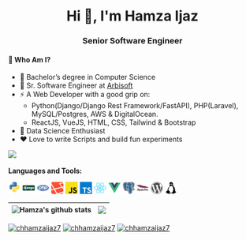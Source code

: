 <h1 align="center">Hi 👋, I'm Hamza Ijaz</h1>
<h3 align="center">Senior Software Engineer</h3>

#### 🤔 Who Am I?

- 🏫 Bachelor’s degree in Computer Science 
- 💼 Sr. Software Engineer at [Arbisoft](https://arbisoft.com/)
- ⚡️ A Web Developer with a good grip on:
  - Python(Django/Django Rest Framework/FastAPI), PHP(Laravel), MySQL/Postgres, AWS & DigitalOcean.
  - ReactJS, VueJS, HTML, CSS, Tailwind & Bootstrap
- 🚀 Data Science Enthusiast
- ❤️ Love to write Scripts and build fun experiments
<!-- - 💬 How to reach me **chhamzaijaz@gmail.com** -->

![](https://komarev.com/ghpvc/?username=hamzaijaz-dev&color=brightgreen)

**Languages and Tools:**  

<code><img height="25" src="https://raw.githubusercontent.com/hamzaijaz-dev/hamzaijaz-dev/master/assets/python.svg"></code>
<code><img height="25" src="https://raw.githubusercontent.com/hamzaijaz-dev/hamzaijaz-dev/master/assets/django.svg"></code>
<code><img height="25" src="https://raw.githubusercontent.com/hamzaijaz-dev/hamzaijaz-dev/master/assets/php.svg"></code>
<code><img height="25" src="https://raw.githubusercontent.com/hamzaijaz-dev/hamzaijaz-dev/master/assets/laravel.svg"></code>
<code><img height="25" src="https://raw.githubusercontent.com/hamzaijaz-dev/hamzaijaz-dev/master/assets/javascript.svg"></code>
<code><img height="25" src="https://raw.githubusercontent.com/hamzaijaz-dev/hamzaijaz-dev/master/assets/typescript.svg"></code>
<code><img height="25" src="https://raw.githubusercontent.com/hamzaijaz-dev/hamzaijaz-dev/master/assets/react.svg"></code>
<code><img height="25" src="https://raw.githubusercontent.com/hamzaijaz-dev/hamzaijaz-dev/master/assets/vuejs.svg"></code>
<code><img height="25" src="https://raw.githubusercontent.com/hamzaijaz-dev/hamzaijaz-dev/master/assets/postgresql.svg"></code>
<code><img height="25" src="https://raw.githubusercontent.com/hamzaijaz-dev/hamzaijaz-dev/master/assets/apache.svg"></code>
<code><img height="25" src="https://raw.githubusercontent.com/hamzaijaz-dev/hamzaijaz-dev/master/assets/wordpress.svg"></code>
<code><img height="25" src="https://raw.githubusercontent.com/hamzaijaz-dev/hamzaijaz-dev/master/assets/linux.svg"></code>

| <img align="center" src="https://github-readme-stats.vercel.app/api?username=hamzaijaz-dev&show_icons=true&include_all_commits=true&theme=buefy&hide_border=true" alt="Hamza's github stats" /> | <img align="center" src="https://github-readme-stats.vercel.app/api/top-langs/?username=hamzaijaz-dev&layout=compact&theme=buefy&hide_border=true" /> |
| ------------- | ------------- |

<a href="https://linkedin.com/in/chhamzaijaz7" target="blank"><img align="center" src="https://cdn.jsdelivr.net/npm/simple-icons@3.0.1/icons/linkedin.svg" alt="chhamzaijaz7" height="25" width="25" /></a>
<a href="https://fb.com/chhamzaijaz7" target="blank"><img align="center" src="https://cdn.jsdelivr.net/npm/simple-icons@3.0.1/icons/facebook.svg" alt="chhamzaijaz7" height="25" width="25" /></a>
<a href="https://instagram.com/chhamzaijaz7" target="blank"><img align="center" src="https://cdn.jsdelivr.net/npm/simple-icons@3.0.1/icons/instagram.svg" alt="chhamzaijaz7" height="25" width="25" /></a>

<!---
hamzaijaz-dev/hamzaijaz-dev is a ✨ special ✨ repository because its `README.md` (this file) appears on your GitHub profile.
You can click the Preview link to take a look at your changes.
--->
